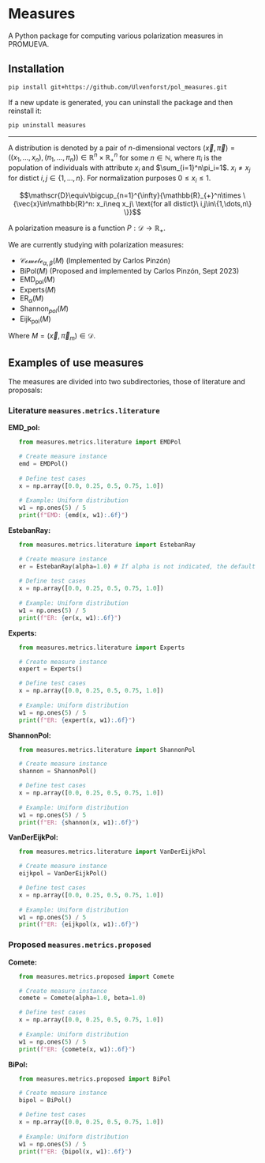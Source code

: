 # Measures

A Python package for computing various polarization measures in PROMUEVA.

## Installation

```bash
pip install git+https://github.com/Ulvenforst/pol_measures.git
```

If a new update is generated, you can uninstall the package and then reinstall it:
```bash
pip uninstall measures
```
---

A distribution is denoted by a pair of $n$-dimensional vectors $`(\vec{x},\vec{\pi})=((x_1,\dots,x_n),(\pi_1,\dots,\pi_n))\in\mathbb{R}^n\times\mathbb{R}_{+}^n`$ for some $`n\in\mathbb{N}`$, where $`\pi_i`$ is the population of individuals with attribute $`x_i`$ and $`\sum_{i=1}^n\pi_i=1`$. $`x_i\neq x_j`$ for distict $`i,j\in\{1,\dots,n\}`$. For normalization purposes $`0\leqslant x_i\leqslant 1`$.

```math
\mathscr{D}\equiv\bigcup_{n=1}^{\infty}{\mathbb{R}_{+}^n\times \{\vec{x}\in\mathbb{R}^n: x_i\neq x_j\ \text{for all distict}\ i,j\in\{1,\dots,n\} \}}
```

A polarization measure is a function $P:\mathscr{D}\to\mathbb{R}_+$.

We are currently studying with polarization measures:

*   $\mathscr{Comete}_{\alpha,\beta}(M)$ (Implemented by Carlos Pinzón)
*   $\text{BiPol}(M)$ (Proposed and implemented by Carlos Pinzón, Sept 2023)
*   $\mathrm{EMD}_\text{pol}(M)$
*   $\text{Experts}(M)$
*   $\mathrm{ER}_{\alpha}(M)$
*   $\text{Shannon}_{pol}(M)$
*   $\text{Eijk}_\text{pol}(M)$

Where $M=(\vec{x},\vec{\pi}_m)\in\mathscr{D}$.

## Examples of use measures
The measures are divided into two subdirectories, those of literature and proposals:

### Literature `measures.metrics.literature`
**EMD_pol:**
```python
   from measures.metrics.literature import EMDPol

   # Create measure instance
   emd = EMDPol()
   
   # Define test cases
   x = np.array([0.0, 0.25, 0.5, 0.75, 1.0])
   
   # Example: Uniform distribution
   w1 = np.ones(5) / 5
   print(f"EMD: {emd(x, w1):.6f}")
```

**EstebanRay:**
```python
   from measures.metrics.literature import EstebanRay

   # Create measure instance
   er = EstebanRay(alpha=1.0) # If alpha is not indicated, the default is 1.6
   
   # Define test cases
   x = np.array([0.0, 0.25, 0.5, 0.75, 1.0])
   
   # Example: Uniform distribution
   w1 = np.ones(5) / 5
   print(f"ER: {er(x, w1):.6f}")
```

**Experts:**
```python
   from measures.metrics.literature import Experts

   # Create measure instance
   expert = Experts()

   # Define test cases
   x = np.array([0.0, 0.25, 0.5, 0.75, 1.0])
   
   # Example: Uniform distribution
   w1 = np.ones(5) / 5
   print(f"ER: {expert(x, w1):.6f}")
```

**ShannonPol:**
```python
   from measures.metrics.literature import ShannonPol

   # Create measure instance
   shannon = ShannonPol()

   # Define test cases
   x = np.array([0.0, 0.25, 0.5, 0.75, 1.0])
   
   # Example: Uniform distribution
   w1 = np.ones(5) / 5
   print(f"ER: {shannon(x, w1):.6f}")
```

**VanDerEijkPol:**
```python
   from measures.metrics.literature import VanDerEijkPol

   # Create measure instance
   eijkpol = VanDerEijkPol()

   # Define test cases
   x = np.array([0.0, 0.25, 0.5, 0.75, 1.0])
   
   # Example: Uniform distribution
   w1 = np.ones(5) / 5
   print(f"ER: {eijkpol(x, w1):.6f}")
```

### Proposed `measures.metrics.proposed`
**Comete:**
```python
   from measures.metrics.proposed import Comete

   # Create measure instance
   comete = Comete(alpha=1.0, beta=1.0)

   # Define test cases
   x = np.array([0.0, 0.25, 0.5, 0.75, 1.0])
   
   # Example: Uniform distribution
   w1 = np.ones(5) / 5
   print(f"ER: {comete(x, w1):.6f}")
```

**BiPol:**
```python
   from measures.metrics.proposed import BiPol

   # Create measure instance
   bipol = BiPol()

   # Define test cases
   x = np.array([0.0, 0.25, 0.5, 0.75, 1.0])
   
   # Example: Uniform distribution
   w1 = np.ones(5) / 5
   print(f"ER: {bipol(x, w1):.6f}")
```
